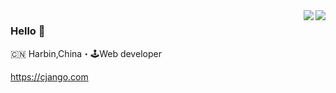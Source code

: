 <img align="right" src="https://github-readme-stats.vercel.app/api?username=cjango&show_icons=true&theme=graywhite" />
<img align="right" src="https://github-readme-stats.vercel.app/api/top-langs/?username=cjango&theme=graywhite&layout=compact&hide=javascript,html,blade,css" />

### Hello 👋

🇨🇳 Harbin,China・🕹Web developer

https://cjango.com
